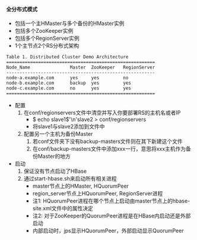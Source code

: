 #### 全分布式模式
* 包括一个主HMaster与多个备份的HMaster实例
* 包括多个ZooKeeper实例
* 包括多个RegionServer实例
* 1个主节点2个RS分布式架构
```
Table 1. Distributed Cluster Demo Architecture
========================================================
Node_Name	            Master	ZooKeeper	RegionServer
--------------------------------------------------------
node-a.example.com      yes     yes         no
node-b.example.com      backup  yes         yes
node-c.example.com      no      yes         yes
========================================================
```
* 配置
    1. 在conf/regionservers文件中清空并写入你要部署RS的主机名或者IP
        * $ echo slave1$'\n'slave2 > conf/regionservers
        * 将slave1与slave2添加到文件中
    2. 配置另一个主机为备份Master
        1. 若conf文件夹下没有backup-masters文件则在其下新建这个文件
        2. 在conf/backup-masters文件中添加xxx一行，意思将xxx主机作为备份Master的地方
* 启动
    1. 保证没有节点启动了HBase
    2. 通过start-hbase.sh来启动所有相关进程
        * master节点上的HMaster, HQuorumPeer
        * region_server节点上HQuorumPeer, RegionServer进程
        * 注1: HQuorumPeer进程在哪个节点上启动由master节点上的hbase-site.xml文件中的属性决定
        * 注2: 对于ZooKeeper的QuorumPeer进程是在HBase内启动还是外部启动
        * 内部启动时，jps显示HQuorumPeer，外部启动显示QuorumPeer
        